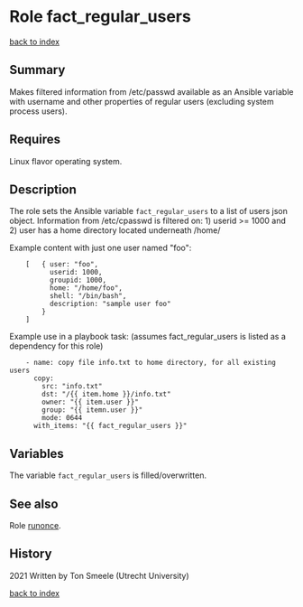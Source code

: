 # Role fact_regular_users
[back to index](../index.md#Roles)

## Summary
Makes filtered information from /etc/passwd available as an Ansible variable
with username and other properties of regular users (excluding system process users).

## Requires
Linux flavor operating system.

## Description
The role sets the Ansible variable `fact_regular_users` to a list of users json object. 
Information from /etc/cpasswd is filtered on: 1) userid >= 1000 and 
2) user has a home directory located underneath /home/

Example content with just one user named "foo": 
```
    [   { user: "foo", 
          userid: 1000, 
          groupid: 1000, 
          home: "/home/foo", 
          shell: "/bin/bash",
          description: "sample user foo"
        }  
    ]
```
Example use in a playbook task:
(assumes fact_regular_users is listed as a dependency for this role) 
```
    - name: copy file info.txt to home directory, for all existing users
      copy:
        src: "info.txt"
        dst: "/{{ item.home }}/info.txt"
        owner: "{{ item.user }}"
        group: "{{ itemn.user }}"
        mode: 0644
      with_items: "{{ fact_regular_users }}"
```

## Variables
The variable `fact_regular_users` is filled/overwritten.

## See also
Role [runonce](./runonce.md).


## History
2021 Written by Ton Smeele (Utrecht University)



[back to index](../index.md#Roles)
